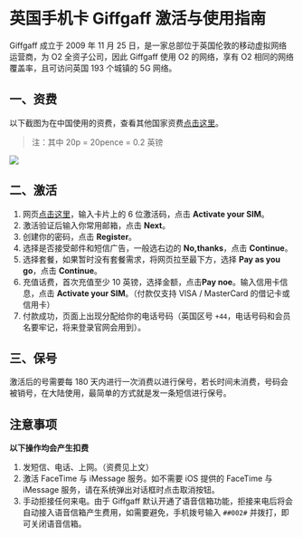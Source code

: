 # 英国手机卡 Giffgaff 激活与使用指南

Giffgaff 成立于 2009 年 11 月 25 日，是一家总部位于英国伦敦的移动虚拟网络运营商，为 O2 全资子公司，因此 Giffgaff 使用 O2 的网络，享有 O2 相同的网络覆盖率，且可访问英国 193 个城镇的 5G 网络。

## 一、资费

以下截图为在中国使用的资费，查看其他国家资费[点击这里](https://www.giffgaff.com/roaming-charges)。
>注：其中 20p = 20pence = 0.2 英镑

![](https://i.imgur.com/1QjlmTT.png)

## 二、激活
1. 网页[点击这里]( https://www.giffgaff.com/activate)，输入卡片上的 6 位激活码，点击 **Activate your SIM**。
2. 激活验证后输入你常用邮箱，点击 **Next**。
3. 创建你的密码，点击 **Register**。
4. 选择是否接受邮件和短信广告，一般选右边的 **No,thanks**，点击 **Continue**。
5. 选择套餐，如果暂时没有套餐需求，将网页拉至最下方，选择 **Pay as you go**，点击 **Continue**。
6. 充值话费，首次充值至少 10 英镑，选择金额，点击**Pay noe**。输入信用卡信息，点击 **Activate your SIM**。（付款仅支持 VISA / MasterCard 的借记卡或信用卡）
7. 付款成功，页面上出现分配给你的电话号码（英国区号 `+44`，电话号码和会员名要牢记，将来登录官网会用到）。

## 三、保号
激活后的号需要每 180 天内进行一次消费以进行保号，若长时间未消费，号码会被销号，在大陆使用，最简单的方式就是发一条短信进行保号。

## 注意事项
**以下操作均会产生扣费**
1. 发短信、电话、上网。（资费见上文）
2. 激活 FaceTime 与 iMessage 服务。如不需要 iOS 提供的 FaceTime 与 iMessage 服务，请在系统弹出对话框时点击取消按钮。
3. 手动拒接任何来电。由于 Giffgaff 默认开通了语音信箱功能，拒接来电后将会自动接入语音信箱产生费用，如需要避免，手机拨号输入 `##002#` 并拨打，即可关闭语音信箱。
